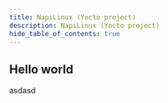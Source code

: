 ```yaml
---
title: NapiLinux (Yocto project)
description: NapiLinux (Yocto project)
hide_table_of_contents: true
---
```


## Hello world

asdasd
